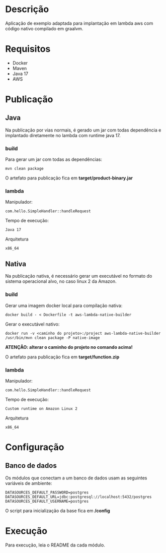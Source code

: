 # Descrição

Aplicação de exemplo adaptada para implantação em lambda aws com código nativo compilado em graalvm.

# Requisitos

- Docker
- Maven
- Java 17 
- AWS

# Publicação

## Java 

Na publicação por vias normais, é gerado um jar com todas dependência e implantado diretamente no lambda com runtime java 17.

### build

Para gerar um jar com todas as dependências:

```
mvn clean package
```

O artefato para publicação fica em **target/product-binary.jar**

### lambda

Manipulador:
        
    com.hello.SimpleHandler::handleRequest

Tempo de execução:

    Java 17

Arquitetura

    x86_64

## Nativa

Na publicação nativa, é necessário gerar um executável no formato do sistema operacional alvo, no caso linux 2 da Amazon.

### build

Gerar uma imagem docker local para compilação nativa:

```
docker build - < Dockerfile -t aws-lambda-native-builder
```


Gerar o executável nativo:


```
docker run -v <caminho do projeto>:/project aws-lambda-native-builder  /usr/bin/mvn clean package -P native-image
```

**ATENÇÂO: alterar o caminho do projeto no comando acima!**

O artefato para publicação fica em **target/function.zip**

### lambda

Manipulador:
        
    com.hello.SimpleHandler::handleRequest

Tempo de execução:

    Custom runtime on Amazon Linux 2

Arquitetura

    x86_64

# Configuração

## Banco de dados

Os módulos que conectam a um banco de dados usam as seguintes variáveis de ambiente:

    DATASOURCES_DEFAULT_PASSWORD=postgres
    DATASOURCES_DEFAULT_URL=jdbc:postgresql://localhost:5432/postgres
    DATASOURCES_DEFAULT_USERNAME=postgres

O script para inicialização da base fica em **/config**

# Execução

Para execução, leia o README da cada módulo.